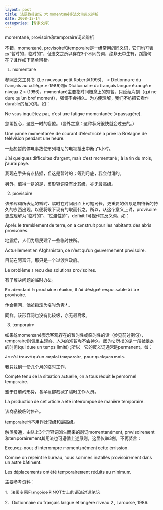 ```yaml
---
layout: post
title: 法语教授论坛 六 momentané等法文词词义辨析
date: 2008-12-14
categories: [专家文库]  
---
```


momentané, provisoire和temporaire词义辨析

不错，momentané, provisoire和temporaire是一组常用的同义词，它们均可表示“暂时的，临时的”，但法文之所以存在3个不同的词，绝非无中生有，蹊跷何在？且作如下简单辨析。

1. momentané

参照法文工具书《Le nouveau petit Robert》(1993)、 « Dictionnaire du français au collège » (1989)和« Dictionnaire du français langue étrangère niveau 2 » (1986)，momentané主要指时间概念上的短暂，只延续片刻（qui ne dure qu’un bref moment），强调不会持久。为方便理解，我们不妨把它看作durable的反义词。如：

Ne vous inquiétez pas, c’est une fatigue momentanée (=passagère).

您甭担心，这是一时的疲倦。（言外之意：这种状况很快就会过去的。）

Une panne momentanée de courant d’électricité a privé la Bretagne de télévision pendant une heure.

一起短暂的停电事故使布列塔尼的电视播出中断了1小时。

J’ai quelques difficultés d’argent, mais c’est momentané ; à la fin du mois, j’aurai payé.

我现在手头有点拮据，但这是暂时的；等到月底，我会付清的。

另外，值得一提的是，该形容词没有比较级，亦无最高级。

2. provisoire

该形容词所表达的暂时、临时在时间层面上可短可长，更重要的信息是期待新的持久的东西出现，以便将眼下现有的取而代之。所以，从这个意义上讲，provisoire更应理解为“临时的”、“过渡性的”，définitif可视作其反义词。如：

Après le tremblement de terre, on a construit pour les habitants des abris provisoires.

地震后，人们为居民建了一些临时住所。

Actuellement en Afghanistan, ce n’est qu’un gouvernement provisoire.

目前在阿富汗，那只是一个过渡性政府。

Le problème a reçu des solutions provisoires.

有了解决问题的临时办法。

En attendant la prochaine réunion, il fut désigné responsable à titre provisoire.

休会期间，他被指定为临时负责人。

同样，该形容词也没有比较级，亦无最高级。

3. temporaire

如果说momentané表示客观存在的暂时性或临时性的话（参见前述例句），temporaire则偏重主观的、人为的短暂和不会持久，因为它所指的是一段被限定的时间(qui dure un temps limité) ;所以，它的反义词通常是permanent。如：

Je n’ai trouvé qu’un emploi temporaire, pour quelques mois.

我只找到一份几个月的临时工作。

Compte tenu de la situation actuelle, on a tous réduit le personnel temporaire.

鉴于目前的形势，各单位都裁减了临时工作人员。

La production de cet article a été interrompue de manière temporaire.

该商品被临时停产。

temporaire也不用作比较级和最高级。

触类旁通，由以上3个形容词派生而来的副词momentanément, provisoirement和temporairement其用法也可遵循上述原则，这里仅举3例，不再赘言：

Excusez-nous d’interrompre momentanément cette émission.

Comme on repeint le bureau, nous sommes installés provisoirement dans un autre bâtiment.

Les déplacements ont été temporairement réduits au minimum.

主要参考资料：

1．法国专家Françoise PINOT女士的语法讲课笔记

2．Dictionnaire du français langue étrangère niveau 2 , Larousse, 1986.
